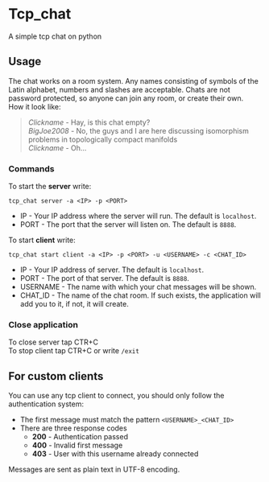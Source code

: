 # Tcp_chat
A simple tcp chat on python
## Usage
The chat works on a room system. Any names consisting of symbols of the Latin alphabet, numbers and slashes are acceptable. Chats are not password protected, so anyone can join any room, or create their own.  
How it look like:
>_Clickname_ - Hay, is this chat empty?  
>_BigJoe2008_ - No, the guys and I are here discussing isomorphism problems in topologically compact manifolds  
>_Clickname_ - Oh...  
### Commands
To start the __server__ write:  
```
tcp_chat server -a <IP> -p <PORT>
```
* IP - Your IP address where the server will run. The default is `localhost`.  
* PORT - The port that the server will listen on. The default is `8888`.  
  
To start __client__ write:
```
tcp_chat start client -a <IP> -p <PORT> -u <USERNAME> -c <CHAT_ID>
```
* IP - Your IP address of server. The default is `localhost`.  
* PORT - The port of that server. The default is `8888`.  
* USERNAME - The name with which your chat messages will be shown.  
* CHAT_ID - The name of the chat room. If such exists, the application will add you to it, if not, it will create.
### Close application
To close server tap CTR+C  
To stop client tap CTR+C or write `/exit`
## For custom clients
You can use any tcp client to connect, you should only follow the authentication system:
* The first message must match the pattern `<USERNAME>_<CHAT_ID>`
* There are three response codes
  * __200__ - Authentication passed
  * __400__ - Invalid first message
  * __403__ - User with this username already connected  

Messages are sent as plain text in UTF-8 encoding.